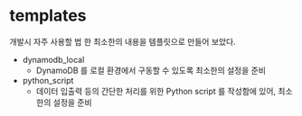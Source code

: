 # templates

개발시 자주 사용할 법 한 최소한의 내용을 템플릿으로 만들어 보았다.

- dynamodb_local
  - DynamoDB 를 로컬 환경에서 구동할 수 있도록 최소한의 설정을 준비
- python_script
  - 데이터 입출력 등의 간단한 처리를 위한 Python script 를 작성함에 있어, 최소한의 설정을 준비
